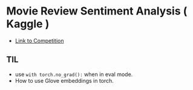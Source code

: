 # Movie Review Sentiment Analysis ( Kaggle )

- [Link to Competition](https://www.kaggle.com/c/sentiment-analysis-on-movie-reviews)

## TIL
- use `with torch.no_grad():` when in eval mode. 
- How to use Glove embeddings in torch.

